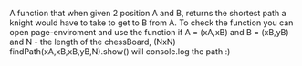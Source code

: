 A function that when given 2 position A and B, returns the shortest path a knight would have to take to get to B from A.
To check the function you can open page-enviroment and use the function
if A = (xA,xB) and B = (xB,yB) and N - the length of the chessBoard, (NxN)
findPath(xA,xB,xB,yB,N).show() will console.log the path :)

